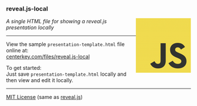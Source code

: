 ### reveal.js-local
<img src=js-logo.png align=right alt=logo>

*A single HTML file for showing a reveal.js presentation locally*

---

View the sample `presentation-template.html` file online at:<br>
[centerkey.com/files/reveal.js-local](http://centerkey.com/files/reveal.js-local)

To get started:<br>
Just save `presentation-template.html` locally and then view and edit it locally.

---
[MIT License](LICENSE.txt) (same as [reveal.js](https://github.com/hakimel/reveal.js))
